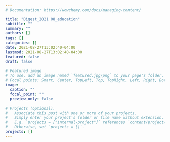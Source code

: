 ```yaml
---
# Documentation: https://wowchemy.com/docs/managing-content/

title: "Digest_2021 08_education"
subtitle: ""
summary: ""
authors: []
tags: []
categories: []
date: 2021-08-27T13:02:40-04:00
lastmod: 2021-08-27T13:02:40-04:00
featured: false
draft: false

# Featured image
# To use, add an image named `featured.jpg/png` to your page's folder.
# Focal points: Smart, Center, TopLeft, Top, TopRight, Left, Right, BottomLeft, Bottom, BottomRight.
image:
  caption: ""
  focal_point: ""
  preview_only: false

# Projects (optional).
#   Associate this post with one or more of your projects.
#   Simply enter your project's folder or file name without extension.
#   E.g. `projects = ["internal-project"]` references `content/project/deep-learning/index.md`.
#   Otherwise, set `projects = []`.
projects: []
---
```

